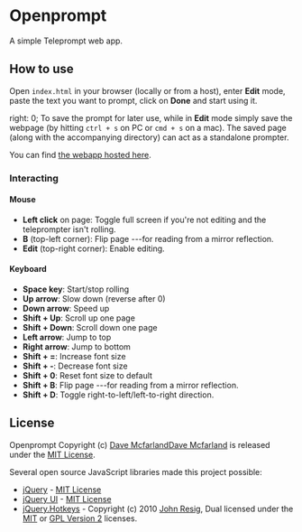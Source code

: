 # Openprompt
A simple Teleprompt web app.

## How to use

Open `index.html` in your browser (locally or from a host), enter **Edit** mode, paste the text you want to prompt, click on **Done** and start using it.

  right: 0;
To save the prompt for later use, while in **Edit** mode simply save the webpage (by hitting ` ctrl + s ` on PC or ` cmd + s ` on a mac). The saved page (along with the accompanying directory) can act as a standalone prompter.

You can find [the webapp hosted here](https://mehsen.com/openprompt).

### Interacting

#### Mouse

- **Left click** on page: Toggle full screen if you're not editing and the teleprompter isn't rolling.
- **B** (top-left corner): Flip page ---for reading from a mirror reflection.
- **Edit** (top-right corner): Enable editing.

#### Keyboard

- **Space key**: Start/stop rolling
- **Up arrow**: Slow down (reverse after 0)
- **Down arrow**: Speed up
- **Shift + Up**: Scroll up one page
- **Shift + Down**: Scroll down one page
- **Left arrow**: Jump to top
- **Right arrow**: Jump to bottom
- **Shift + =**: Increase font size
- **Shift + -**: Decrease font size
- **Shift + 0**: Reset font size to default
- **Shift + B**: Flip page ---for reading from a mirror reflection.
- **Shift + D**: Toggle right-to-left/left-to-right direction.


## License

Openprompt Copyright (c)
[Dave McfarlandDave Mcfarland](https://github.com/treehouse-dave)
is released under the [MIT License](https://opensource.org/licenses/MIT).

Several open source JavaScript libraries made this project possible:  
- [jQuery](https://jquery.org/) - [MIT License](https://jquery.org/license/)
- [jQuery UI](https://jqueryui.com/) - [MIT License](https://jquery.org/license/)
- [jQuery.Hotkeys](https://github.com/jeresig/jquery.hotkeys) - Copyright (c)
 2010 [John Resig](https://github.com/jeresig/https://github.com/jeresig/), Dual licensed under the [MIT](https://opensource.org/licenses/MIT) or [GPL Version 2](https://www.gnu.org/licenses/old-licenses/gpl-2.0.en.html) licenses.
